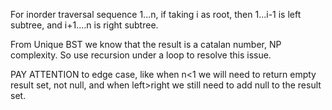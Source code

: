 
For inorder traversal sequence 1...n,     if taking i as root, then 1...i-1 is left subtree, and i+1....n is right subtree.    

From Unique BST we know that the result is a catalan number, NP complexity. So use recursion under a loop to resolve this issue.   

PAY ATTENTION to edge case, like when n<1 we will need to return empty result set, not null,  and when left>right we still need to add null to the result set.  
